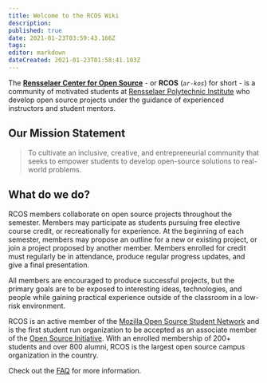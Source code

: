 ```yaml
---
title: Welcome to the RCOS Wiki
description: 
published: true
date: 2021-01-23T03:59:43.166Z
tags: 
editor: markdown
dateCreated: 2021-01-23T01:58:41.103Z
---
```


The [**Rensselaer Center for Open Source**](https://rcos.io) - or **RCOS** (*`ar-kos`*) for short - is a community of motivated students at [Rensselaer Polytechnic Institute](http://rpi.edu) who develop open source projects under the guidance of experienced instructors and student mentors.

## Our Mission Statement

> To cultivate an inclusive, creative, and entrepreneurial community that seeks to empower students to develop open-source solutions to real-world problems.

## What do we do?
RCOS members collaborate on open source projects throughout the semester. Members may participate as students pursuing free elective course credit, or recreationally for experience. At the beginning of each semester, members may propose an outline for a new or existing project, or join a project proposed by another member. Members enrolled for credit must regularly be in attendance, produce regular progress updates, and give a final presentation.

All members are encouraged to produce successful projects, but the primary goals are to be exposed to interesting ideas, technologies, and people while gaining practical experience outside of the classroom in a low-risk environment.

RCOS is an active member of the [Mozilla Open Source Student Network](https://opensource.mozilla.community/) and is the first student run organization to be accepted as an associate member of the [Open Source Initiative](https://opensource.org/). With an enrolled membership of 200+ students and over 800 alumni, RCOS is the largest open source campus organization in the country.

Check out the [FAQ](/faq) for more information.
